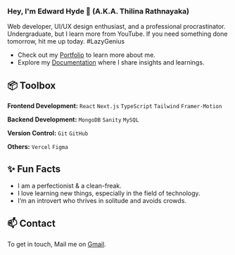 ### Hey, I'm Edward Hyde 👋 (A.K.A. Thilina Rathnayaka)

Web developer, UI/UX design enthusiast, and a professional procrastinator. Undergraduate, but I learn more from YouTube. If you need something done tomorrow, hit me up today. #LazyGenius

- Check out my [Portfolio](https://its-thilina.vercel.app/) to learn more about me.
- Explore my [Documentation](https://its-thilina-blog.vercel.app/) where I share insights and learnings.

## 📦 Toolbox

**Frontend Development:** `React` `Next.js` `TypeScript` `Tailwind` `Framer-Motion`

**Backend Development:** `MongoDB` `Sanity` `MySQL`

**Version Control:** `Git` `GitHub`

**Others:** `Vercel` `Figma`

## ✨ Fun Facts

- I am a perfectionist & a clean-freak.
- I love learning new things, especially in the field of technology.
- I’m an introvert who thrives in solitude and avoids crowds.

## 📫 Contact

To get in touch, Mail me on [Gmail](mailto:edwardhyde20126@gmail.com).
